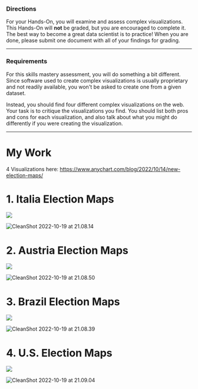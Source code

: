 ### Directions

For your Hands-On, you will examine and assess complex visualizations. This Hands-On will **not** be graded, but you are encouraged to complete it. The best way to become a great data scientist is to practice! When you are done, please submit one document with all of your findings for grading.

---

### Requirements

For this skills mastery assessment, you will do something a bit different. Since software used to create complex visualizations is usually proprietary and not readily available, you won't be asked to create one from a given dataset.

Instead, you should find four different complex visualizations on the web. Your task is to critique the visualizations you find. You should list both pros and cons for each visualization, and also talk about what you might do differently if you were creating the visualization.

---

# My Work
4 Visualizations here:
https://www.anychart.com/blog/2022/10/14/new-election-maps/

# 1. Italia Election Maps
![](assets/Pasted%20image%2020221019204642.png)

![CleanShot 2022-10-19 at 21.08.14](./assets/CleanShot%202022-10-19%20at%2021.08.14.png)

# 2. Austria Election Maps

![](assets/Pasted%20image%2020221019205518.png)

![CleanShot 2022-10-19 at 21.08.50](./assets/CleanShot%202022-10-19%20at%2021.08.50.png)

# 3. Brazil Election Maps

![](assets/Pasted%20image%2020221019205854.png)

![CleanShot 2022-10-19 at 21.08.39](./assets/CleanShot%202022-10-19%20at%2021.08.39.png)

# 4. U.S. Election Maps

![](assets/Pasted%20image%2020221019210209.png)

![CleanShot 2022-10-19 at 21.09.04](./assets/CleanShot%202022-10-19%20at%2021.09.04.png)
